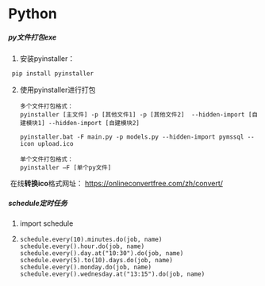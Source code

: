 # Python

##### py文件打包exe

1.  安装pyinstaller：

   ```python
    pip install pyinstaller
   ```

2. 使用pyinstaller进行打包

   ```pthon
   多个文件打包格式：
   pyinstaller [主文件] -p [其他文件1] -p [其他文件2]  --hidden-import [自建模块1] --hidden-import [自建模块2] 
   
   pyinstaller.bat -F main.py -p models.py --hidden-import pymssql --icon upload.ico
   
   单个文件打包格式：
   pyinstaller —F [单个py文件]
   ```

​	在线**转换ico**格式网址： https://onlineconvertfree.com/zh/convert/





##### schedule定时任务

1. import schedule

   

2. ```
   schedule.every(10).minutes.do(job, name)
   schedule.every().hour.do(job, name)
   schedule.every().day.at("10:30").do(job, name)
   schedule.every(5).to(10).days.do(job, name)
   schedule.every().monday.do(job, name)
   schedule.every().wednesday.at("13:15").do(job, name)
   ```
